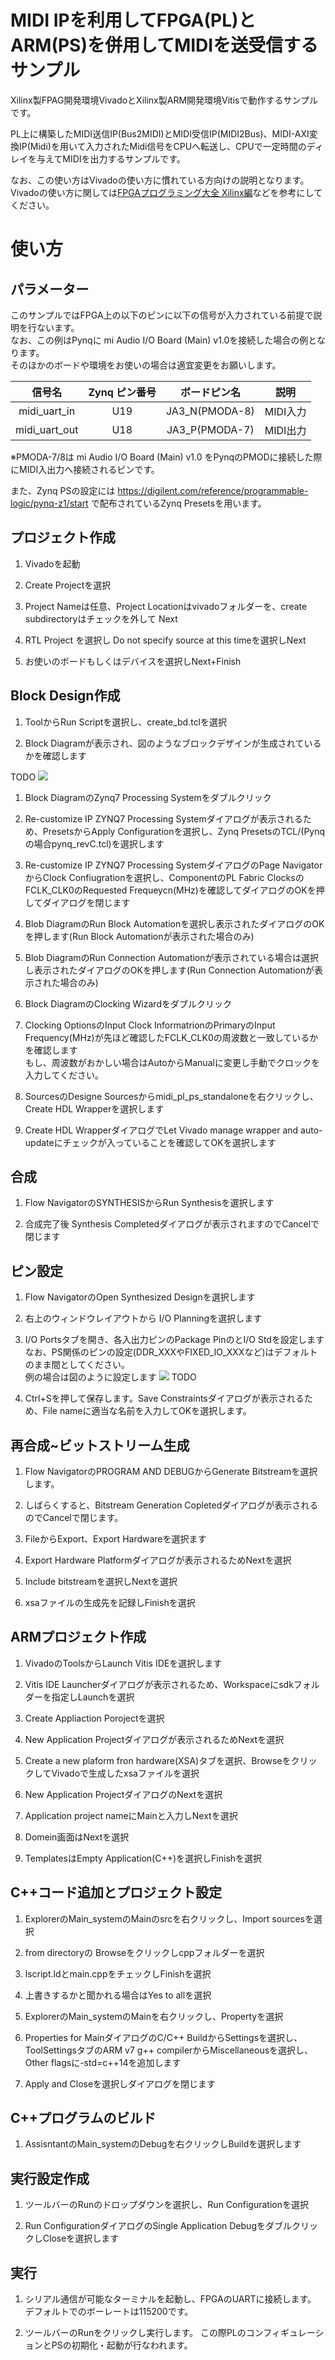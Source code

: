 # MIDI IPを利用してFPGA(PL)とARM(PS)を併用してMIDIを送受信するサンプル

Xilinx製FPAG開発環境VivadoとXilinx製ARM開発環境Vitisで動作するサンプルです。

PL上に構築したMIDI送信IP(Bus2MIDI)とMIDI受信IP(MIDI2Bus)、MIDI-AXI変換IP(Midi)を用いて入力されたMidi信号をCPUへ転送し、CPUで一定時間のディレイを与えてMIDIを出力するサンプルです。

なお、この使い方はVivadoの使い方に慣れている方向けの説明となります。  
Vivadoの使い方に関しては[FPGAプログラミング大全 Xilinx編](https://www.amazon.co.jp/dp/4798063266)などを参考にしてください。

# 使い方

## パラメーター
このサンプルではFPGA上の以下のピンに以下の信号が入力されている前提で説明を行ないます。  
なお、この例はPynqに mi Audio I/O Board (Main) v1.0を接続した場合の例となります。  
そのほかのボードや環境をお使いの場合は適宜変更をお願いします。


|信号名|Zynq ピン番号|ボードピン名|説明|
|:----:|:----:|:----:|:----:|
|midi_uart_in|U19|JA3_N(PMODA-8)|MIDI入力|
|midi_uart_out|U18|JA3_P(PMODA-7)|MIDI出力|


※PMODA-7/8は mi Audio I/O Board (Main) v1.0 をPynqのPMODに接続した際にMIDI入出力へ接続されるピンです。

また、Zynq PSの設定には https://digilent.com/reference/programmable-logic/pynq-z1/start で配布されているZynq Presetsを用います。


## プロジェクト作成
1. Vivadoを起動

1. Create Projectを選択

1. Project Nameは任意、Project Locationはvivadoフォルダーを、create subdirectoryはチェックを外して Next

1. RTL Project を選択し Do not specify source at this timeを選択しNext

1. お使いのボードもしくはデバイスを選択しNext+Finish


## Block Design作成
1. ToolからRun Scriptを選択し、create_bd.tclを選択

1. Block Diagramが表示され、図のようなブロックデザインが生成されているかを確認します

TODO
![](img/01.png)

1. Block DiagramのZynq7 Processing Systemをダブルクリック

1. Re-customize IP ZYNQ7 Processing Systemダイアログが表示されるため、PresetsからApply Configurationを選択し、Zynq PresetsのTCL/(Pynqの場合pynq_revC.tcl)を選択します

1. Re-customize IP ZYNQ7 Processing SystemダイアログのPage NavigatorからClock Confiugrationを選択し、ComponentのPL Fabric ClocksのFCLK_CLK0のRequested Frequeycn(MHz)を確認してダイアログのOKを押してダイアログを閉じます

1. Blob DiagramのRun Block Automationを選択し表示されたダイアログのOKを押します(Run Block Automationが表示された場合のみ)

1. Blob DiagramのRun Connection Automationが表示されている場合は選択し表示されたダイアログのOKを押します(Run Connection Automationが表示された場合のみ)

1. Block DiagramのClocking Wizardをダブルクリック

1. Clocking OptionsのInput Clock InformatrionのPrimaryのInput Frequency(MHz)が先ほど確認したFCLK_CLK0の周波数と一致しているかを確認します  
もし、周波数がおかしい場合はAutoからManualに変更し手動でクロックを入力してください。

1. SourcesのDesigne Sourcesからmidi_pl_ps_standaloneを右クリックし、Create HDL Wrapperを選択します

1. Create HDL WrapperダイアログでLet Vivado manage wrapper and auto-updateにチェックが入っていることを確認してOKを選択します

## 合成
1. Flow NavigatorのSYNTHESISからRun Synthesisを選択します

1. 合成完了後 Synthesis Completedダイアログが表示されますのでCancelで閉じます

## ピン設定

1. Flow NavigatorのOpen Synthesized Designを選択します

1. 右上のウィンドウレイアウトから I/O Planningを選択します

1. I/O Portsタブを開き、各入出力ピンのPackage PinのとI/O Stdを設定します  
なお、PS関係のピンの設定(DDR_XXXやFIXED_IO_XXXなど)はデフォルトのまま間としてください。  
例の場合は図のように設定します
![](img/02.png) TODO

1. Ctrl+Sを押して保存します。Save Constraintsダイアログが表示されるため、File nameに適当な名前を入力してOKを選択します。

## 再合成~ビットストリーム生成
1. Flow NavigatorのPROGRAM AND DEBUGからGenerate Bitstreamを選択します。

1. しばらくすると、Bitstream Generation Copletedダイアログが表示されるのでCancelで閉じます。

1. FileからExport、Export Hardwareを選択ます

1. Export Hardware Platformダイアログが表示されるためNextを選択

1. Include bitstreamを選択しNextを選択

1. xsaファイルの生成先を記録しFinishを選択

## ARMプロジェクト作成

1. VivadoのToolsからLaunch Vitis IDEを選択します

1. Vitis IDE Launcherダイアログが表示されるため、Workspaceにsdkフォルダーを指定しLaunchを選択

1. Create Appliaction Porojectを選択

1. New Application Projectダイアログが表示されるためNextを選択

1. Create a new plaform fron hardware(XSA)タブを選択、BrowseをクリックしてVivadoで生成したxsaファイルを選択

1. New Application ProjectダイアログのNextを選択

1. Application project nameにMainと入力しNextを選択

1. Domein画面はNextを選択

1. TemplatesはEmpty Application(C++)を選択しFinishを選択

## C++コード追加とプロジェクト設定

1. ExplorerのMain_systemのMainのsrcを右クリックし、Import sourcesを選択

1. from directoryの Browseをクリックしcppフォルダーを選択

1. lscript.ldとmain.cppをチェックしFinishを選択

1. 上書きするかと聞かれる場合はYes to allを選択

1. ExplorerのMain_systemのMainを右クリックし、Propertyを選択

1. Properties for MainダイアログのC/C++ BuildからSettingsを選択し、ToolSettingsタブのARM v7 g++ compilerからMiscellaneousを選択し、Other flagsに-std=c++14を追加します

1. Apply and Closeを選択しダイアログを閉じます


## C++プログラムのビルド

1. AssisntantのMain_systemのDebugを右クリックしBuildを選択します

## 実行設定作成

1. ツールバーのRunのドロップダウンを選択し、Run Configurationを選択

1. Run ConfigurationダイアログのSingle Application DebugをダブルクリックしCloseを選択します

## 実行

1. シリアル通信が可能なターミナルを起動し、FPGAのUARTに接続します。  
デフォルトでのボーレートは115200です。

1. ツールバーのRunをクリックし実行します。 この際PLのコンフィギュレーションとPSの初期化・起動が行なわれます。
